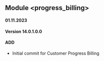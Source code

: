 ## Module <progress_billing>

#### 01.11.2023
#### Version 14.0.1.0.0
#### ADD
- Initial commit for Customer Progress Billing
